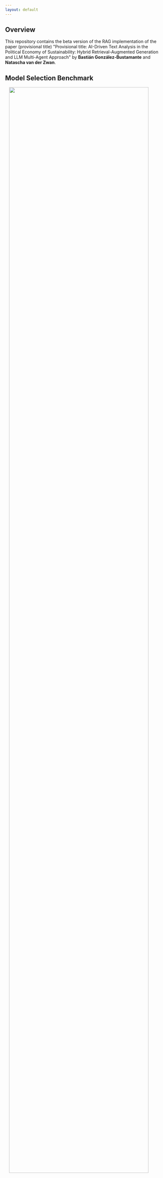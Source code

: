 ```yaml
---
layout: default
---
```


## Overview

This repository contains the beta version of the RAG implementation of the paper (provisional title) "Provisional title: AI-Driven Text Analysis in the Political Economy of Sustainability: Hybrid Retrieval-Augmented Generation and LLM Multi-Agent Approach" by **Bastián González-Bustamante** and **Natascha van der Zwan**.


## Model Selection Benchmark

<img style="width: 95%; display: block; margin: auto;" src="https://making-finance-sustainable.github.io/RAG-VIDI-beta/plots/gof_indicators_combined.png">

[See plots per dataset](https://making-finance-sustainable.github.io/RAG-VIDI-beta/benchmark)

## Multi-Agent RAG Orchestration

### Current Pipeline

### Agents Promts

- Summariser agent
- Classifier agent
- Reviewer agent
- Framing agent
- Reviewer agent

## Frontrunners Preliminary Results

### Open-Source Pipeline

- annual_and_sustainability_report_2023
- AP-Fonden-2-2023
- ERAPF-Annual-Report-2022

### Mixed-Pipeline -- Robustness Check

**In progress**

### Latest Revision

October 13, 2025